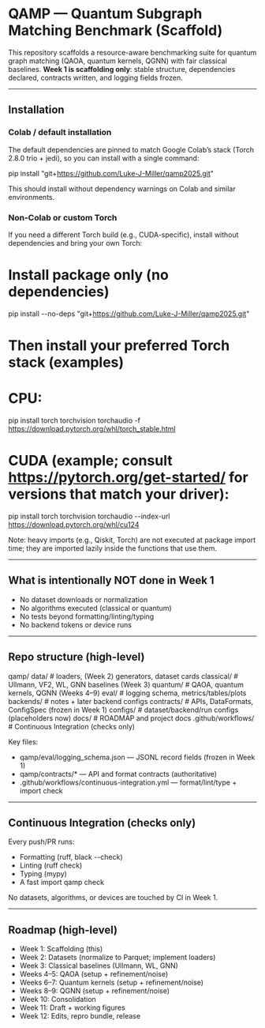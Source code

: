 # QAMP — Quantum Subgraph Matching Benchmark (Scaffold)

This repository scaffolds a resource-aware benchmarking suite for quantum graph matching
(QAOA, quantum kernels, QGNN) with fair classical baselines. **Week 1 is scaffolding only**:
stable structure, dependencies declared, contracts written, and logging fields frozen.

---

## Installation

### Colab / default installation
The default dependencies are pinned to match Google Colab’s stack (Torch 2.8.0 trio + jedi), so you can install with a single command:

pip install "git+https://github.com/Luke-J-Miller/qamp2025.git"

This should install without dependency warnings on Colab and similar environments.

### Non-Colab or custom Torch
If you need a different Torch build (e.g., CUDA-specific), install without dependencies and bring your own Torch:

# Install package only (no dependencies)
pip install --no-deps "git+https://github.com/Luke-J-Miller/qamp2025.git"

# Then install your preferred Torch stack (examples)

# CPU:
pip install torch torchvision torchaudio -f https://download.pytorch.org/whl/torch_stable.html

# CUDA (example; consult https://pytorch.org/get-started/ for versions that match your driver):
pip install torch torchvision torchaudio --index-url https://download.pytorch.org/whl/cu124

Note: heavy imports (e.g., Qiskit, Torch) are not executed at package import time; they are imported lazily inside the functions that use them.

---

## What is intentionally NOT done in Week 1
- No dataset downloads or normalization
- No algorithms executed (classical or quantum)
- No tests beyond formatting/linting/typing
- No backend tokens or device runs

---

## Repo structure (high-level)

qamp/
  data/                 # loaders, (Week 2) generators, dataset cards
  classical/            # Ullmann, VF2, WL, GNN baselines (Week 3)
  quantum/              # QAOA, quantum kernels, QGNN (Weeks 4–9)
  eval/                 # logging schema, metrics/tables/plots
  backends/             # notes + later backend configs
  contracts/            # APIs, DataFormats, ConfigSpec (frozen in Week 1)
configs/                # dataset/backend/run configs (placeholders now)
docs/                   # ROADMAP and project docs
.github/workflows/      # Continuous Integration (checks only)

Key files:
- qamp/eval/logging_schema.json — JSONL record fields (frozen in Week 1)
- qamp/contracts/* — API and format contracts (authoritative)
- .github/workflows/continuous-integration.yml — format/lint/type + import check

---

## Continuous Integration (checks only)
Every push/PR runs:
- Formatting (ruff, black --check)
- Linting (ruff check)
- Typing (mypy)
- A fast import qamp check

No datasets, algorithms, or devices are touched by CI in Week 1.

---

## Roadmap (high-level)
- Week 1: Scaffolding (this)
- Week 2: Datasets (normalize to Parquet; implement loaders)
- Week 3: Classical baselines (Ullmann, WL, GNN)
- Weeks 4–5: QAOA (setup + refinement/noise)
- Weeks 6–7: Quantum kernels (setup + refinement/noise)
- Weeks 8–9: QGNN (setup + refinement/noise)
- Week 10: Consolidation
- Week 11: Draft + working figures
- Week 12: Edits, repro bundle, release
